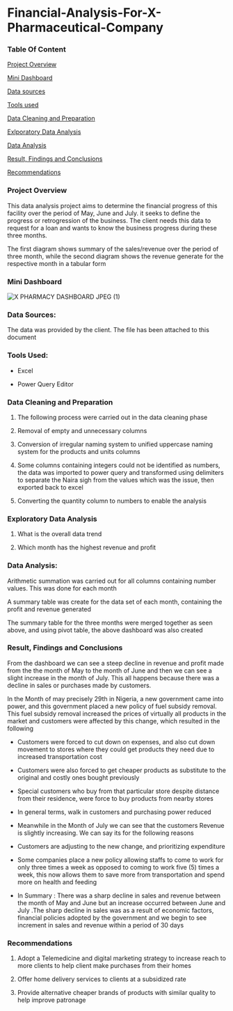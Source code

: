 # Financial-Analysis-For-X-Pharmaceutical-Company

### Table Of Content

[Project Overview](#project-overview)

[Mini Dashboard](#mini-dashboard)

[Data sources](#data-sources)

[Tools used](#tools-used)

[Data Cleaning and Preparation](#data-cleaning-and-preparation)

[Exlporatory Data Analysis](#exploratory-data-analysis)

[Data Analysis](#data-analysis)

[Result, Findings and Conclusions](#result-findings-and-conclusions)

[Recommendations](#recommendations)

### Project Overview

This data analysis project aims to determine the financial progress of this facility over the period of May, June and July. it seeks to define the progress or retrogression of the business. The client needs this data to request for a loan and wants to know the business progress during these three months.

The first diagram shows  summary of the sales/revenue over the period of three month, while the second diagram shows the revenue generate for the respective month in a tabular form

### Mini Dashboard

![X PHARMACY DASHBOARD JPEG (1)](https://github.com/Ebenizar/Financial-Analysis-For-X-Pharmaceutical-Company/assets/155150924/f12d034f-5a49-433f-969a-b37fca7f2cf1)

### Data Sources: 

The data was provided by the client. The file has been attached to this document

### Tools Used:

- Excel

- Power Query Editor

### Data Cleaning and Preparation 

1. The following process were carried out in the data cleaning phase

2. Removal of empty and unnecessary columns

3. Conversion of irregular naming system to unified uppercase naming system for the products and units columns

4. Some columns containing integers could not be identified as numbers, the data was imported to power query and transformed using delimiters to separate the Naira sigh from the values which was the issue, then exported back to excel

5. Converting the quantity column to numbers to enable the analysis

### Exploratory Data Analysis

1. What is the overall data trend

2. Which month has the highest revenue and profit

### Data Analysis: 

Arithmetic summation was carried out for all columns containing number values. This was done for each month 

A summary table was create for the data set of each month, containing the profit and revenue generated

The summary table for the three months were merged together as seen above, and using pivot table, the above dashboard was also created

### Result, Findings and Conclusions

From the dashboard we can see a steep decline in revenue and profit made from the the month of May to the month of June and then we can see a slight increase in the month of July. This all happens because there was a decline in sales or purchases made by customers. 

In the Month of may precisely 29th in Nigeria, a new government came into power, and this government placed a new policy of fuel subsidy removal. This fuel subsidy removal increased the prices of virtually all products in the market and customers were affected by this change, which resulted in the following

- Customers were forced to cut down on expenses, and also cut down movement to stores where they could get products they need due to increased  transportation cost 

- Customers were also forced to get cheaper products as substitute to the original and costly ones bought previously

- Special customers who buy from that particular store despite distance from their residence, were force to buy products from nearby stores 

- In general terms, walk in customers and purchasing power reduced

- Meanwhile in the Month of July we can see that the customers Revenue is slightly increasing. We can say its for the following reasons

- Customers are adjusting to the new change, and prioritizing expenditure

- Some companies place a new policy allowing staffs to come to work for only three times a week as opposed to coming to work five (5) times a week, this now allows them to save more from transportation and spend more on health and feeding

- In Summary : There was a sharp decline in sales and revenue between the month of May and June but an increase occurred between June and July .The sharp decline in sales was as a result of economic factors, financial policies adopted by the government and we begin to see increment in sales and revenue within a period of 30 days

### Recommendations

1. Adopt a Telemedicine and digital marketing strategy to increase reach to more clients to help client make purchases from their homes

2. Offer home delivery services to clients at a subsidized rate

3. Provide alternative cheaper brands of products with similar quality to help improve patronage
